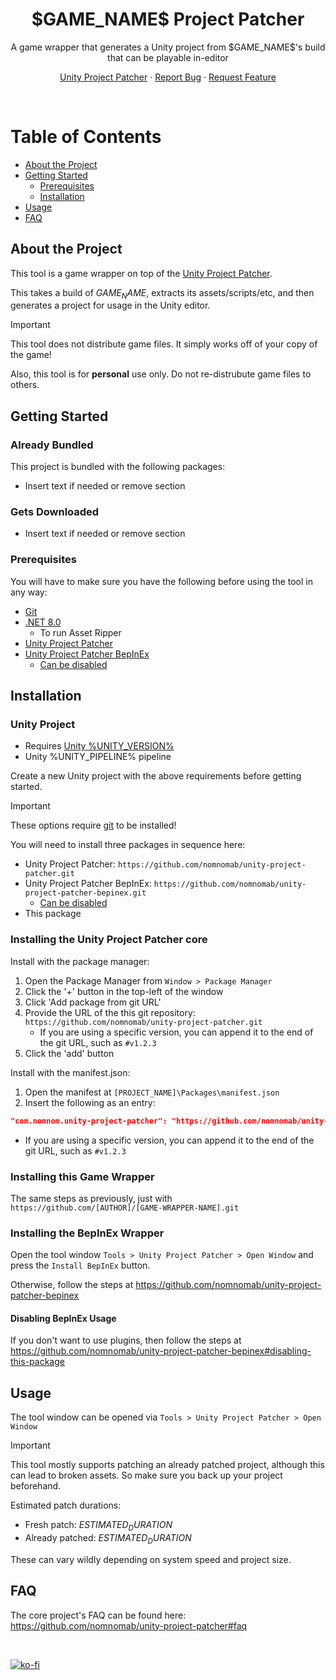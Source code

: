 ﻿<div align="center">
  <h1>$GAME_NAME$ Project Patcher</h1>

  <p>
    A game wrapper that generates a Unity project from $GAME_NAME$'s build that can be playable in-editor
  </p>
</div>

<div align="center">
<!-- Badges -->

<span></span>
<a href="https://github.com/nomnomab/unity-project-patcher">Unity Project Patcher</a>
<span> · </span>
<a href="https://github.com/nomnomab/unity-project-patcher/issues/">Report Bug</a>
<span> · </span>
<a href="https://github.com/nomnomab/unity-project-patcher/issues/">Request Feature</a>
</h4>

</div>

<br />

<!-- Table of Contents -->
# Table of Contents

- [About the Project](#about-the-project)
- [Getting Started](#getting-started)
    * [Prerequisites](#prerequisites)
    * [Installation](#installation)
- [Usage](#usage)
- [FAQ](#faq)

<!-- About the Project -->
## About the Project
This tool is a game wrapper on top of the [Unity Project Patcher](https://github.com/nomnomab/unity-project-patcher).

This takes a build of $GAME_NAME$, extracts its assets/scripts/etc, and then generates a project for usage in the Unity editor.

> [!IMPORTANT]  
> This tool does not distribute game files. It simply works off of your copy of the game!
>
> Also, this tool is for **personal** use only. Do not re-distrubute game files to others.

<!-- Getting Started -->
## Getting Started

### Already Bundled

This project is bundled with the following packages:

- Insert text if needed or remove section

### Gets Downloaded

- Insert text if needed or remove section

<!-- Prerequisites -->
### Prerequisites

You will have to make sure you have the following before using the tool in any way:

- [Git](https://git-scm.com/download/win)
- [.NET 8.0](https://dotnet.microsoft.com/en-us/download/dotnet/8.0)
    - To run Asset Ripper
- [Unity Project Patcher](https://github.com/nomnomab/unity-project-patcher)
- [Unity Project Patcher BepInEx](https://github.com/nomnomab/unity-project-patcher-bepinex)
    - [Can be disabled](#disabling-bepinex-usage)

<!-- Installation -->
## Installation

### Unity Project

- Requires [Unity %UNITY_VERSION%](https://unity.com/releases/editor/whats-new/%UNITY_VERSION%)
- Unity %UNITY_PIPELINE% pipeline

Create a new Unity project with the above requirements before getting started.

> [!IMPORTANT]  
> These options require [git](https://git-scm.com/download/win) to be installed!

You will need to install three packages in sequence here:

- Unity Project Patcher: `https://github.com/nomnomab/unity-project-patcher.git`
- Unity Project Patcher BepInEx: `https://github.com/nomnomab/unity-project-patcher-bepinex.git`
    - [Can be disabled](#disabling-bepinex-usage)
- This package

### Installing the Unity Project Patcher core

Install with the package manager:

1. Open the Package Manager from `Window > Package Manager`
2. Click the '+' button in the top-left of the window
3. Click 'Add package from git URL'
4. Provide the URL of the this git repository: `https://github.com/nomnomab/unity-project-patcher.git`
    - If you are using a specific version, you can append it to the end of the git URL, such as `#v1.2.3`
5. Click the 'add' button


Install with the manifest.json:

1. Open the manifest at `[PROJECT_NAME]\Packages\manifest.json`
2. Insert the following as an entry:

```json
"com.nomnom.unity-project-patcher": "https://github.com/nomnomab/unity-project-patcher.git"
```

- If you are using a specific version, you can append it to the end of the git URL, such as `#v1.2.3`

### Installing this Game Wrapper

The same steps as previously, just with `https://github.com/[AUTHOR]/[GAME-WRAPPER-NAME].git`

### Installing the BepInEx Wrapper

Open the tool window `Tools > Unity Project Patcher > Open Window` and press the `Install BepInEx` button.

Otherwise, follow the steps at https://github.com/nomnomab/unity-project-patcher-bepinex

#### Disabling BepInEx Usage

If you don't want to use plugins, then follow the steps at https://github.com/nomnomab/unity-project-patcher-bepinex#disabling-this-package

<!-- Usage -->
## Usage

The tool window can be opened via `Tools > Unity Project Patcher > Open Window`

> [!IMPORTANT]  
> This tool mostly supports patching an already patched project, although this can lead to broken assets.
> So make sure you back up your project beforehand.

Estimated patch durations:

- Fresh patch: $ESTIMATED_DURATION$
- Already patched: $ESTIMATED_DURATION$

These can vary wildly depending on system speed and project size.

## FAQ

The core project's FAQ can be found here: https://github.com/nomnomab/unity-project-patcher#faq

<br/>

[![ko-fi](https://ko-fi.com/img/githubbutton_sm.svg)](https://ko-fi.com/B0B6R2Z9U)
